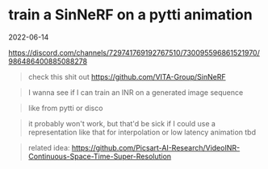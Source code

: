 # train a SinNeRF on a pytti animation

2022-06-14

https://discord.com/channels/729741769192767510/730095596861521970/986486400885088278

> check this shit out https://github.com/VITA-Group/SinNeRF

> I wanna see if I can train an INR on a generated image sequence

> like from pytti or disco

> it probably won't work, but that'd be sick if I could use a representation like that for interpolation or low latency animation
tbd

> related idea: https://github.com/Picsart-AI-Research/VideoINR-Continuous-Space-Time-Super-Resolution
